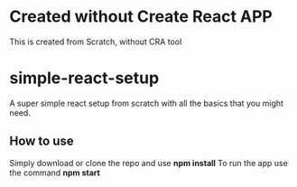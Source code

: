 
# Created without Create React APP
This is created from Scratch, without CRA tool

# simple-react-setup

A super simple react setup from scratch with all the basics that you might need.

## How to use

Simply download or clone the repo and use **npm install**
To run the app use the command **npm start**
